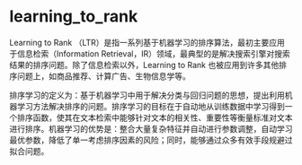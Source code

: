 # learning_to_rank
Learning to Rank （LTR）是指一系列基于机器学习的排序算法，最初主要应用于信息检索（Information Retrieval，IR）领域，最典型的是解决搜索引擎对搜索结果的排序问题。除了信息检索以外，Learning to Rank 也被应用到许多其他排序问题上，如商品推荐、计算广告、生物信息学等。

排序学习的定义为：基于机器学习中用于解决分类与回归问题的思想，提出利用机器学习方法解决排序的问题。排序学习的目标在于自动地从训练数据中学习得到一个排序函数，使其在文本检索中能够针对文本的相关性、重要性等衡量标准对文本进行排序。机器学习的优势是：整合大量复杂特征并自动进行参数调整，自动学习最优参数，降低了单一考虑排序因素的风险；同时，能够通过众多有效手段规避过拟合问题。

